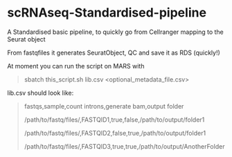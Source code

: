 # scRNAseq-Standardised-pipeline
A Standardised basic pipeline, to quickly go from Cellranger mapping to the Seurat object

From fastqfiles it generates SeuratObject, QC and save it as RDS (quickly!)

At moment you can run the script on MARS with

> sbatch this_script.sh lib.csv <optional_metadata_file.csv>

lib.csv should look like:

> fastqs,sample,count introns,generate bam,output folder
> 
> /path/to/fastq/files/,FASTQID1,true,false,/path/to/output/folder1
> 
> /path/to/fastq/files/,FASTQID2,false,true,/path/to/output/folder1
> 
> /path/to/fastq/files/,FASTQID3,true,true,/path/to/output/AnotherFolder
